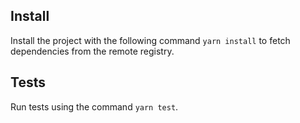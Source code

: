 ## Install
Install the project with the following command `yarn install` to fetch dependencies from the remote registry.
## Tests
Run tests using the command `yarn test`.